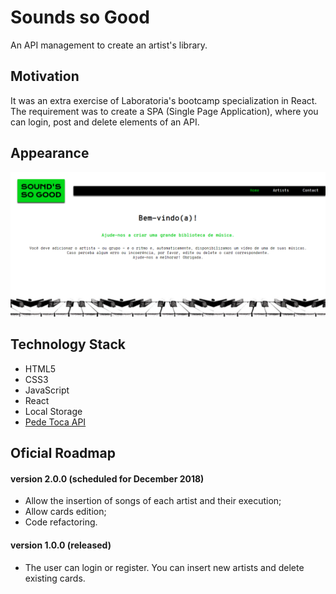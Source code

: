 # Sounds so Good
An API management to create an artist's library.

## Motivation
It was an extra exercise of Laboratoria's bootcamp specialization in React. The requirement was to create a SPA (Single Page Application), where you can login, post and delete elements of an API. 

## Appearance
![App map](./src/assets/images/sounds-so-good-3.png)

## Technology Stack
+ HTML5
+ CSS3
+ JavaScript 
+ React
+ Local Storage
+ [Pede Toca API](https://peaceful-badlands-98440.herokuapp.com/api-docs/) 

## Oficial Roadmap

#### version 2.0.0 (scheduled for December 2018)
+ Allow the insertion of songs of each artist and their execution;
+ Allow cards edition;
+ Code refactoring.

#### version 1.0.0 (released)
+ The user can login or register. You can insert new artists and delete existing cards.

